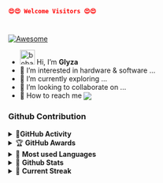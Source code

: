 ```json 
😍😍 Welcome Visitors 😍😍
```
 
#
 [![Awesome](https://awesome.re/badge.svg)](https://awesome.re)
- <img alt="boba galaxyblob hangouts blob" title="boba galaxyblob hangouts blob" loading="lazy" src="https://emojis.slackmojis.com/emojis/images/1643515274/12955/boba_galaxyblob.png?1643515274" width="30"/> Hi, I’m **Glyza**
- 👀 I’m interested in hardware & software ...
- 🌱 I’m currently exploring ...
- 💞️ I’m looking to collaborate on ...
- 💌 How to reach me <a href="https://img.shields.io/badge/bsit.3.ne.oronan.glyzacena@gmail.com">  <img align="center" src="https://img.shields.io/badge/bsit.3.ne.oronan.glyzacena@gmail.com-4974a5?style=flat&logo=gmail&color=4974a5"></a>




### Github Contribution
<details>
    <summary>&#128304<b>GitHub Activity</b></summary><br/>

![Metrics](https://metrics.lecoq.io/glyde-nelz-queen?)
</details> 

<details>
    <summary>&#127942 <b>GitHub Awards</b></summary><br/>

![Github Trophy](https://github-profile-trophy.vercel.app/?username=glyde-nelz-queen&theme=juicyfresh)

</details>


<details>
    <summary>&#128206 <b>Most used Languages</b></summary><br/>

![Most used Languages](https://github-readme-stats.vercel.app/api/top-langs?username=glyde-nelz-queen&show_icons=true&locale=en&layout=compact&theme=highcontrast)

</details>

<details>
    <summary>&#128681 <b>Github Stats</b></summary><br/>

![Github Stats](https://github-readme-stats.vercel.app/api?username=glyde-nelz-queen&show_icons=true&locale=en&theme=highcontrast)

</details>

<details>
    <summary>&#128295 <b>Current Streak</b></summary><br/>

![Current Streak](https://github-readme-streak-stats.herokuapp.com/?user=glyde-nelz-queen&theme=highcontrast)

</details>


